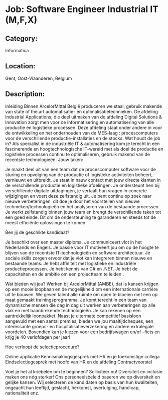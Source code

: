 # Job: Software Engineer Industrial IT (M,F,X)
## Category: 
Informatica
## Location: 
Gent, Oost-Vlaanderen, Belgium
## Description:
Inleiding
Binnen ArcelorMittal België produceren we staal, gebruik makende van state of the art automatisatie- en optimalisatietechnieken.  De afdeling Industrial Applications, die deel uitmaken van de afdeling Digital Solutions & Innovation zorgt men voor de informatisering en automatisering van alle productie en logistieke processen. Deze afdeling staat onder andere in voor de ontwikkeling en het onderhouden van de MES-laag : procescomputers voor de verschillende productie-installaties en de stocks.
Wat houdt de job in?
Als specialist in de industriële IT & automatisering kom je terecht in een fascinerende en hoogtechnologische IT-wereld met als doel de productie en logistieke processen continu te optimaliseren, gebruik makend van de recentste technologieën.
Jouw taken:

Je maakt deel uit van een team dat de procescomputer software voor de sturing en opvolging van de productie of logistieke activiteiten beheert, vernieuwt en uitbreidt.
Je staat in nauw contact met jouw directe klanten in de verschillende productie en logistieke afdelingen. Je ondersteunt hen bij verschillende digitale uitdagingen, je vertaalt hun vragen in concrete wijzigingen en voert deze zelfstandig uit.
Je bent continu op zoek naar nieuwe verbeteringen, dit doe je door het voorstellen van nieuwe technieken/technologieën en het analyseren van de bestaande processen.
Je werkt zelfstandig binnen jouw team en brengt de verschillende taken tot een goed einde. Dit om de ondersteuning te garanderen en steeds tot de meest efficiënte oplossingen te komen.

 
Ben jij de geschikte kandidaat?

Je beschikt over een master diploma.
Je communiceert vlot in het Nederlands en Engels.
Je passie voor IT motiveert jou om op de hoogte te blijven van de recentste IT-technologieën en software architectuur.
Je sociale skills zorgen ervoor dat je vlot kan integreren binnen nieuwe en bestaande teams.
Je hebt affiniteit met logistieke en industriële productieprocessen.
Je hebt kennis van C# en .NET.
Je hebt de capaciteiten en de ambitie om een projectteam te leiden .

 
Wat bieden wij jou?
Werken bij ArcelorMittal (AMBE), dat is kansen krijgen op een mooie loopbaan en de mogelijkheid om een internationale carrière uit te bouwen. We geven talent alle ruimte om open te bloeien met een op maat gemaakt trainingsprogramma. Je komt terecht in een team van dynamische mensen die dag in dag uit werken aan verbeteringen op alle vlak en met baanbrekende technologieën.
Je kan rekenen op een aantrekkelijk loonpakket. Naast je uitermate competitief basisloon aangevuld met een aantal premies, bieden we jou maaltijdcheques, een interessante groeps- en hospitalisatieverzekering en andere extralegale voordelen. Bovendien kan je kiezen voor een bedrijfswagen en/of –fiets en krijg je 40 verlofdagen per jaar!
 
Hoe verloopt de selectieprocedure?

Online applicatie
Kennismakingsgesprek met HR en je toekomstige collega
Eindselectiegesprek met hoofd van HR en de afdeling
Contractvoorstel

 
Voel je het al kriebelen om te beginnen? Solliciteer nu!
Diversiteit en inclusie maken ons nóg sterker!
Ons personeelsbeleid baseren we op diversiteit en gelijke kansen. Wij selecteren de kandidaten op basis van hun kwaliteiten, ongeacht hun leeftijd, geslacht, herkomst, overtuiging, handicap, nationaliteit enz.
